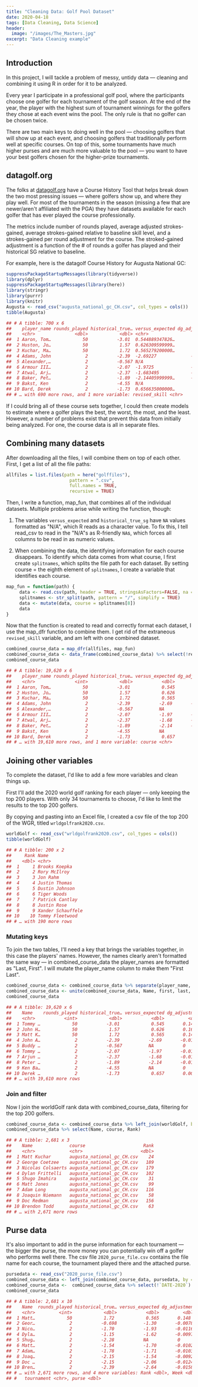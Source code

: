 ```yaml
---
title: "Cleaning Data: Golf Pool Dataset"
date: 2020-04-18
tags: [Data Cleaning, Data Science]
header:
  image: "/images/The_Masters.jpg"
excerpt: "Data Cleaning example"
---
```

## Introduction

In this project, I will tackle a problem of messy, untidy data — cleaning and combining it using R in order for it to be analyzed.

Every year I participate in a professional golf pool, where the participants choose one golfer for each tournament of the golf season. At the end of the year, the player with the highest sum of tournament winnings for the golfers they chose at each event wins the pool. The only rule is that no golfer can be chosen twice.

There are two main keys to doing well in the pool — choosing golfers that will show up at each event, and choosing golfers that traditionally perform well at specific courses. On top of this, some tournaments have much higher purses and are much more valuable to the pool — you want to have your best golfers chosen for the higher-prize tournaments.

## datagolf.org

The folks at [datagolf.org](https://datagolf.org) have a Course History Tool that helps break down the two most pressing issues — where golfers show up, and where they play well. For most of the tournaments in the season (missing a few that are newer/aren't affiliated with the PGA) they have datasets available for each golfer that has ever played the course professionally.

The metrics include number of rounds played, average adjusted strokes-gained, average strokes-gained relative to baseline skill level, and a strokes-gained per round adjustment for the course. The stroked-gained adjustment is a function of the # of rounds a golfer has played and their historical SG relative to baseline.

For example, here is the datagolf Course History for Augusta National GC:

```r
suppressPackageStartupMessages(library(tidyverse))
library(dplyr)
suppressPackageStartupMessages(library(here))
library(stringr)
library(purrr)
library(knitr)
Augusta <- read_csv("augusta_national_gc_CH.csv", col_types = cols())
tibble(Augusta)
```


```r
## # A tibble: 700 x 6
##    player_name rounds_played historical_true… versus_expected dg_adjustment
##    <chr>               <dbl>            <dbl> <chr>                   <dbl>
##  1 Aaron, Tom…            50           -3.01  0.544889347826…       0.143  
##  2 Huston, Jo…            50            1.57  0.626309599999…       0.164  
##  3 Kuchar, Ma…            50            1.72  0.565279200000…       0.148  
##  4 Adams, John             2           -2.39  -2.69227             -0.0162
##  5 Alexander,…             2           -0.567 N/A                   0      
##  6 Armour III…             2           -2.07  -1.9725              -0.0118
##  7 Atwal, Arj…             2           -2.37  -1.683495            -0.0101
##  8 Baker, Pet…             2           -1.89  -2.14405999999…      -0.0129
##  9 Bakst, Ken              2           -4.55  N/A                   0      
## 10 Bard, Derek             2           -1.73  0.656635000000…       0.00394
## # … with 690 more rows, and 1 more variable: revised_skill <chr>
```


If I could bring all of these course sets together, I could then create models to estimate where a golfer plays the best, the worst, the most, and the least. However, a number of problems exist that prevent this data from initially being analyzed. For one, the course data is all in separate files.

## Combining many datasets

After downloading all the files, I will combine them on top of each other. First, I get a list of all the file paths:

```r
allfiles = list.files(path = here("golffiles"),
                        pattern = ".csv",
                        full.names = TRUE,
                        recursive = TRUE)
```

Then, I write a function, map_fun, that combines all of the individual datasets. Multiple problems arise while writing the function, though:

1. The variables `versus_expected` and `historical_true_sg` have `NA` values formatted as "N/A", which R reads as a character value. To fix this, I tell read_csv to read in the "N/A"s as R-friendly `NA`s, which forces all columns to be read in as numeric values.

2. When combining the data, the identifying information for each course disappears. To identify which data comes from what course, I first create `splitnames`, which splits the file path for each dataset. By setting course = the eighth element of `splitnames`, I create a variable that identifies each course.


```r
map_fun = function(path) {
     data <- read.csv(path, header = TRUE, stringsAsFactors=FALSE, na = c("N/A", "NA"))
     splitnames <- str_split(path, pattern = "/", simplify = TRUE)
     data <- mutate(data, course = splitnames[8])
     data
}
```

Now that the function is created to read and correctly format each dataset, I use the map_dfr function to combine them. I get rid of the extraneous `revised_skill` variable, and am left with one combined dataset.

```r
combined_course_data = map_dfr(allfiles, map_fun)
combined_course_data <- data_frame(combined_course_data) %>% select(!revised_skill) %>% arrange(course)
combined_course_data
```
```r
## # A tibble: 19,620 x 6
##    player_name rounds_played historical_true… versus_expected dg_adjustment
##    <chr>               <int>            <dbl>           <dbl>         <dbl>
##  1 Aaron, Tom…            50           -3.01            0.545       0.143  
##  2 Huston, Jo…            50            1.57            0.626       0.164  
##  3 Kuchar, Ma…            50            1.72            0.565       0.148  
##  4 Adams, John             2           -2.39           -2.69       -0.0162
##  5 Alexander,…             2           -0.567          NA           0      
##  6 Armour III…             2           -2.07           -1.97       -0.0118
##  7 Atwal, Arj…             2           -2.37           -1.68       -0.0101
##  8 Baker, Pet…             2           -1.89           -2.14       -0.0129
##  9 Bakst, Ken              2           -4.55           NA           0      
## 10 Bard, Derek             2           -1.73            0.657       0.00394
## # … with 19,610 more rows, and 1 more variable: course <chr>
```

## Joining other variables

To complete the dataset, I'd like to add a few more variables and clean things up.

First I'll add the 2020 world golf ranking for each player — only keeping the top 200 players. With only 34 tournaments to choose, I'd like to limit the results to the top 200 golfers.

By copying and pasting into an Excel file, I created a csv file of the top 200 of the WGR, titled `wrldgolfrank2020.csv`.

```r
worldGolf <- read_csv("wrldgolfrank2020.csv", col_types = cols())
tibble(worldGolf)
```

```r
## # A tibble: 200 x 2
##     Rank Name             
##    <dbl> <chr>            
##  1     1 Brooks Koepka    
##  2     2 Rory McIlroy     
##  3     3 Jon Rahm         
##  4     4 Justin Thomas    
##  5     5 Dustin Johnson   
##  6     6 Tiger Woods      
##  7     7 Patrick Cantlay  
##  8     8 Justin Rose      
##  9     9 Xander Schauffele
## 10    10 Tommy Fleetwood  
## # … with 190 more rows
```


### Mutating keys

To join the two tables, I'll need a key that brings the variables together, in this case the players' names. However, the names clearly aren't formatted the same way — in combined_course_data the player_names are formatted as "Last, First". I will mutate the player_name column to make them "First Last".

```r
combined_course_data <- combined_course_data %>% separate(player_name, into = c("last", "first"), sep = ",\\s")
combined_course_data <- unite(combined_course_data, Name, first, last, sep = " ", remove = TRUE)
combined_course_data
```

``` r
## # A tibble: 19,620 x 6
##    Name    rounds_played historical_true… versus_expected dg_adjustment course  
##    <chr>           <int>            <dbl>           <dbl>         <dbl> <chr>   
##  1 Tommy …            50           -3.01            0.545       0.143   augusta…
##  2 John H…            50            1.57            0.626       0.164   augusta…
##  3 Matt K…            50            1.72            0.565       0.148   augusta…
##  4 John A…             2           -2.39           -2.69       -0.0162  augusta…
##  5 Buddy …             2           -0.567          NA           0       augusta…
##  6 Tommy …             2           -2.07           -1.97       -0.0118  augusta…
##  7 Arjun …             2           -2.37           -1.68       -0.0101  augusta…
##  8 Peter …             2           -1.89           -2.14       -0.0129  augusta…
##  9 Ken Ba…             2           -4.55           NA           0       augusta…
## 10 Derek …             2           -1.73            0.657       0.00394 augusta…
## # … with 19,610 more rows
```

### Join and filter

Now I join the worldGolf rank data with combined_course_data, filtering for the top 200 golfers.

```r
combined_course_data <- combined_course_data %>% left_join(worldGolf, by = "Name") %>% filter(Rank < 201)
combined_course_data %>% select(Name, course, Rank)
```

```r
## # A tibble: 2,681 x 3
##    Name              course                      Rank
##    <chr>             <chr>                      <dbl>
##  1 Matt Kuchar       augusta_national_gc_CH.csv    24
##  2 George Coetzee    augusta_national_gc_CH.csv   189
##  3 Nicolas Colsaerts augusta_national_gc_CH.csv   179
##  4 Dylan Frittelli   augusta_national_gc_CH.csv   102
##  5 Shugo Imahira     augusta_national_gc_CH.csv    31
##  6 Matt Jones        augusta_national_gc_CH.csv    99
##  7 Adam Long         augusta_national_gc_CH.csv   116
##  8 Joaquin Niemann   augusta_national_gc_CH.csv    58
##  9 Doc Redman        augusta_national_gc_CH.csv   156
## 10 Brendon Todd      augusta_national_gc_CH.csv    63
## # … with 2,671 more rows
```

## Purse data

It's also important to add in the purse information for each tournament — the bigger the purse, the more money you can potentially win off a golfer who performs well there. The csv file `2020_purse_file.csv` contains the file name for each course, the tournament played there and the attached purse.

```r
pursedata <- read_csv("2020_purse_file.csv")
combined_course_data <- left_join(combined_course_data, pursedata, by = c("course" = "file"))
combined_course_data <-  combined_course_data %>% select(!`DATE-2020`) %>% select(!coursemiss)
combined_course_data
```

```r
## # A tibble: 2,681 x 10
##    Name  rounds_played historical_true… versus_expected dg_adjustment course
##    <chr>         <int>            <dbl>           <dbl>         <dbl> <chr>
##  1 Matt…            50            1.72            0.565       0.148   augus…
##  2 Geor…             2           -0.698          -1.30       -0.00782 augus…
##  3 Nico…             2           -1.70           -1.93       -0.0116  augus…
##  4 Dyla…             2           -1.15           -1.62       -0.00974 augus…
##  5 Shug…             2           -2.28           NA           0       augus…
##  6 Matt…             2           -1.54           -1.70       -0.0102  augus…
##  7 Adam…             2           -1.78           -1.71       -0.0103  augus…
##  8 Joaq…             2           -2.15           -1.54       -0.00927 augus…
##  9 Doc …             2           -2.15           -2.06       -0.0124  augus…
## 10 Bren…             2           -2.39           -2.64       -0.0158  augus…
## # … with 2,671 more rows, and 4 more variables: Rank <dbl>, Week <dbl>,
## #   tournament <chr>, purse <dbl>
```
